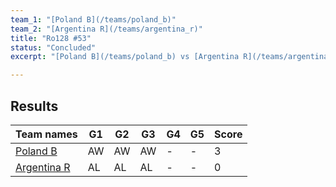 ```yaml
---
team_1: "[Poland B](/teams/poland_b)"
team_2: "[Argentina R](/teams/argentina_r)"
title: "Ro128 #53"
status: "Concluded"
excerpt: "[Poland B](/teams/poland_b) vs [Argentina R](/teams/argentina_r)"

---
```

## Results

| Team names | G1 | G2 | G3 | G4 | G5 | Score |
| -- | -- | -- | -- | -- | -- | -- |
| [Poland B](/teams/poland_b) | AW | AW | AW | - | - | 3 |
| [Argentina R](/teams/argentina_r) | AL | AL | AL | - | - | 0 |
